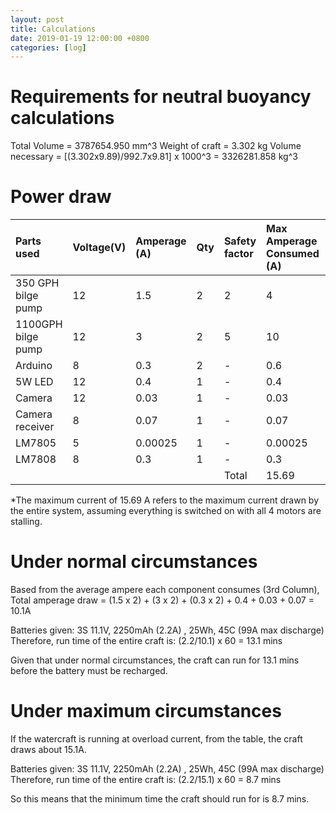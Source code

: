 ```yaml
---
layout: post
title: Calculations
date: 2019-01-19 12:00:00 +0800
categories: [log]
---
```

# Requirements for neutral buoyancy calculations

Total Volume = 3787654.950 mm^3
Weight of craft = 3.302 kg
Volume necessary = [(3.302x9.89)/992.7x9.81] x 1000^3
                              = 3326281.858 kg^3



# Power draw

|Parts used| Voltage(V)| Amperage (A)| Qty| Safety factor| Max Amperage Consumed (A)| Max Power Consumption(W)|
|:-|:-|:-|:-|:-|:-|:-|
|350 GPH bilge pump|12|1.5|2|2|4|48|
|1100GPH bilge pump|12|3|2|5|10|120|
|Arduino|8|0.3|2|-|0.6|4.8|
|5W LED|12|0.4|1|-|0.4|5|
|Camera|12|0.03|1|-|0.03|0.84|
|Camera receiver|8|0.07|1|-|0.07|0.056|
|LM7805|5|0.00025|1|-|0.00025|0.00125|
|LM7808|8|0.3|1|-|0.3|2.4|
| | | | |Total|15.69|181.09725|

*The maximum current of 15.69 A refers to the maximum current drawn by the entire system, assuming everything is switched on with all 4 motors are stalling.

# Under normal circumstances
Based from the average ampere each component consumes (3rd Column),
Total amperage draw = (1.5 x 2) + (3 x 2) + (0.3 x 2) + 0.4 + 0.03 + 0.07 = 10.1A

Batteries given: 3S 11.1V, 2250mAh (2.2A) , 25Wh, 45C (99A max discharge)
Therefore, run time of the entire craft is:
(2.2/10.1) x 60 = 13.1 mins

Given that under normal circumstances, the craft can run for 13.1 mins before the battery must be recharged.

# Under maximum circumstances
If the watercraft is running at overload current, from the table, the craft draws about 15.1A.

Batteries given: 3S 11.1V, 2250mAh (2.2A) , 25Wh, 45C (99A max discharge)
Therefore, run time of the entire craft is:
(2.2/15.1) x 60 = 8.7 mins

So this means that the minimum time the craft should run for is 8.7 mins.

